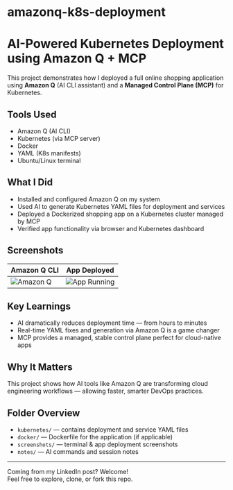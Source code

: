 # amazonq-k8s-deployment
# AI-Powered Kubernetes Deployment using Amazon Q + MCP

This project demonstrates how I deployed a full online shopping application using **Amazon Q** (AI CLI assistant) and a **Managed Control Plane (MCP)** for Kubernetes.

## Tools Used

- Amazon Q (AI CLI)
- Kubernetes (via MCP server)
- Docker
- YAML (K8s manifests)
- Ubuntu/Linux terminal

##  What I Did

- Installed and configured Amazon Q on my system
- Used AI to generate Kubernetes YAML files for deployment and services
- Deployed a Dockerized shopping app on a Kubernetes cluster managed by MCP
- Verified app functionality via browser and Kubernetes dashboard

##  Screenshots

| Amazon Q CLI | App Deployed |
|--------------|--------------|
| ![Amazon Q](screenshots/amazonq-cli.png) | ![App Running](screenshots/app-running.png) |

##  Key Learnings

- AI dramatically reduces deployment time — from hours to minutes
- Real-time YAML fixes and generation via Amazon Q is a game changer
- MCP provides a managed, stable control plane perfect for cloud-native apps

##  Why It Matters

This project shows how AI tools like Amazon Q are transforming cloud engineering workflows — allowing faster, smarter DevOps practices.

##  Folder Overview

- `kubernetes/` — contains deployment and service YAML files
- `docker/` — Dockerfile for the application (if applicable)
- `screenshots/` — terminal & app deployment screenshots
- `notes/` — AI commands and session notes

---

Coming from my LinkedIn post? Welcome!  
Feel free to explore, clone, or fork this repo.

